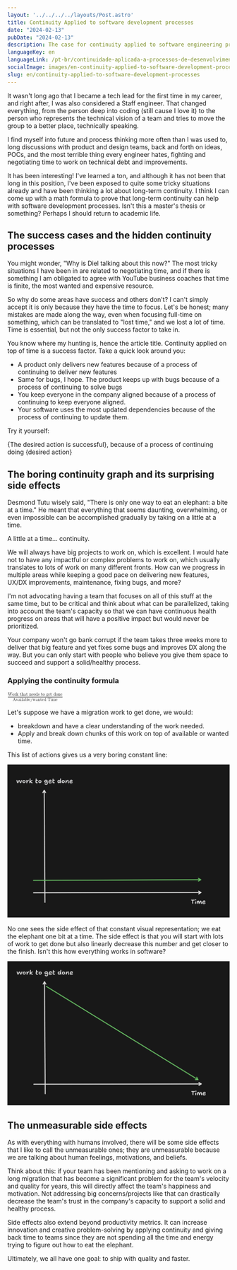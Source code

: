 ```yaml
---
layout: '../../../../layouts/Post.astro'
title: Continuity Applied to software development processes
date: "2024-02-13"
pubDate: "2024-02-13"
description: The case for continuity applied to software engineering processes
languageKey: en
languageLink: /pt-br/continuidade-aplicada-a-processos-de-desenvolvimento-de-software
socialImage: images/en-continuity-applied-to-software-development-processes.png
slug: en/continuity-applied-to-software-development-processes
---
```


It wasn't long ago that I became a tech lead for the first time in my career, and right after, I was also considered a Staff engineer. That changed everything, from the person deep into coding (still cause I love it) to the person who represents the technical vision of a team and tries to move the group to a better place, technically speaking. 

I find myself into future and process thinking more often than I was used to, long discussions with product and design teams, back and forth on ideas, POCs, and the most terrible thing every engineer hates, fighting and negotiating time to work on technical debt and improvements.

It has been interesting! I've learned a ton, and although it has not been that long in this position, I've been exposed to quite some tricky situations already and have been thinking a lot about long-term continuity. I think I can come up with a math formula to prove that long-term continuity can help with software development processes. Isn't this a master's thesis or something? Perhaps I should return to academic life. 

<h2 class="subtitle--separator">The success cases and the hidden continuity processes</h2>

You might wonder, "Why is Diel talking about this now?" The most tricky situations I have been in are related to negotiating time, and if there is something I am obligated to agree with YouTube business coaches that time is finite, the most wanted and expensive resource.

So why do some areas have success and others don't? I can't simply accept it is only because they have the time to focus. Let's be honest; many mistakes are made along the way, even when focusing full-time on something, which can be translated to "lost time," and we lost a lot of time. Time is essential, but not the only success factor to take in.

You know where my hunting is, hence the article title. Continuity applied on top of time is a success factor. Take a quick look around you:

- A product only delivers new features because of a process of continuing to deliver new features
- Same for bugs, I hope. The product keeps up with bugs because of a process of continuing to solve bugs
- You keep everyone in the company aligned because of a process of continuing to keep everyone aligned.
- Your software uses the most updated dependencies because of the process of continuing to update them.

Try it yourself:

{The desired action is successful}, because of a process of continuing doing {desired action}


<h2>The boring continuity graph and its surprising side effects</h2>

Desmond Tutu wisely said, "There is only one way to eat an elephant: a bite at a time." He meant that everything that seems daunting, overwhelming, or even impossible can be accomplished gradually by taking on a little at a time.

A little at a time... continuity. 

We will always have big projects to work on, which is excellent. I would hate not to have any impactful or complex problems to work on, which usually translates to lots of work on many different fronts. How can we progress in multiple areas while keeping a good pace on delivering new features, UX/DX improvements, maintenance, fixing bugs, and more?

I'm not advocating having a team that focuses on all of this stuff at the same time, but to be critical and think about what can be parallelized, taking into account the team's capacity so that we can have continuous health progress on areas that will have a positive impact but would never be prioritized. 

Your company won't go bank corrupt if the team takes three weeks more to deliver that big feature and yet fixes some bugs and improves DX along the way. But you can only start with people who believe you give them space to succeed and support a solid/healthy process.


<h3>Applying the continuity formula</h3>

<math display="inline">
  <mfrac>
    <msup>
      <mi>Work that needs to get done</mi>
    </msup>
    <mn>Available/wanted Time</mn>
  </mfrac>
</math>


Let's suppose we have a migration work to get done, we would:

 - breakdown and have a clear understanding of the work needed. 
 - Apply and break down chunks of this work on top of available or wanted time.

This list of actions gives us a very boring constant line:

<img src="/images/continuity-applied-to-software-development-processes/graph-1.png" alt="linear graph" />

No one sees the side effect of that constant visual representation; we eat the elephant one bit at a time. The side effect is that you will start with lots of work to get done but also linearly decrease this number and get closer to the finish. Isn't this how everything works in software?

<img src="/images/continuity-applied-to-software-development-processes/graph-2.png" alt="linear graph" />


<h2>The unmeasurable side effects</h2>

As with everything with humans involved, there will be some side effects that I like to call the unmeasurable ones; they are unmeasurable because we are talking about human feelings, motivations, and beliefs. 

Think about this: if your team has been mentioning and asking to work on a long migration that has become a significant problem for the team's velocity and quality for years, this will directly affect the team's happiness and motivation. Not addressing big concerns/projects like that can drastically decrease the team's trust in the company's capacity to support a solid and healthy process. 

Side effects also extend beyond productivity metrics. It can increase innovation and creative problem-solving by applying continuity and giving back time to teams since they are not spending all the time and energy trying to figure out how to eat the elephant.

Ultimately, we all have one goal: to ship with quality and faster.




